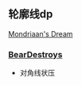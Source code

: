 ## 轮廓线dp

[Mondriaan's Dream](从一道状压dp得出枚举操作次序与状态顺序的dp区别.md)

### [BearDestroys](https://vjudge.net/problem/TopCoder-14069)

* 对角线状压